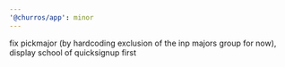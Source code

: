 ```yaml
---
'@churros/app': minor
---
```


fix pickmajor (by hardcoding exclusion of the inp majors group for now), display school of quicksignup first
